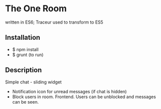 # The One Room
written in ES6; Traceur used to transform to ES5

Installation
--------------
- $ npm install
- $ grunt  (to run)

Description
--------------
Simple chat - sliding widget
- Notification icon for unread messages (if chat is hidden)
- Block users in room. Frontend. Users can be unblocked and messages can be seen.
